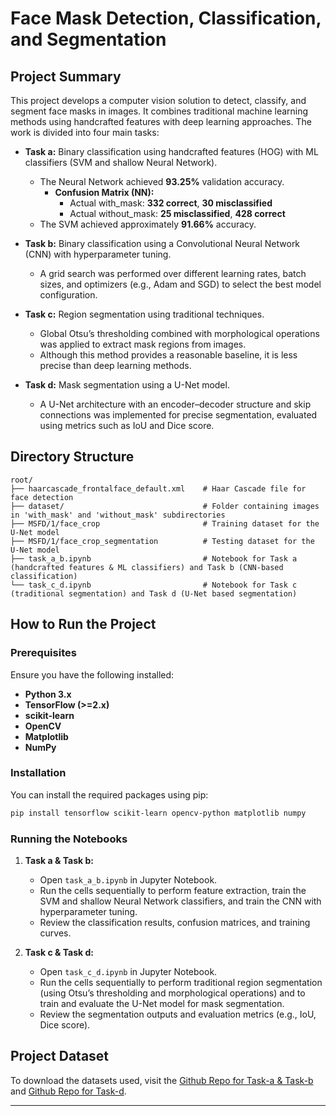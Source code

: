 # Face Mask Detection, Classification, and Segmentation

## Project Summary

This project develops a computer vision solution to detect, classify, and segment face masks in images. It combines traditional machine learning methods using handcrafted features with deep learning approaches. The work is divided into four main tasks:

- **Task a:** Binary classification using handcrafted features (HOG) with ML classifiers (SVM and shallow Neural Network).  
  - The Neural Network achieved **93.25%** validation accuracy.  
    - **Confusion Matrix (NN):**  
      - Actual with_mask: **332 correct**, **30 misclassified**  
      - Actual without_mask: **25 misclassified**, **428 correct**  
  - The SVM achieved approximately **91.66%** accuracy.

- **Task b:** Binary classification using a Convolutional Neural Network (CNN) with hyperparameter tuning.  
  - A grid search was performed over different learning rates, batch sizes, and optimizers (e.g., Adam and SGD) to select the best model configuration.

- **Task c:** Region segmentation using traditional techniques.  
  - Global Otsu’s thresholding combined with morphological operations was applied to extract mask regions from images.  
  - Although this method provides a reasonable baseline, it is less precise than deep learning methods.

- **Task d:** Mask segmentation using a U-Net model.  
  - A U-Net architecture with an encoder–decoder structure and skip connections was implemented for precise segmentation, evaluated using metrics such as IoU and Dice score.

## Directory Structure

```
root/
├── haarcascade_frontalface_default.xml    # Haar Cascade file for face detection
├── dataset/                               # Folder containing images in 'with_mask' and 'without_mask' subdirectories
├── MSFD/1/face_crop                       # Training dataset for the U-Net model
├── MSFD/1/face_crop_segmentation          # Testing dataset for the U-Net model 
├── task_a_b.ipynb                         # Notebook for Task a (handcrafted features & ML classifiers) and Task b (CNN-based classification)
└── task_c_d.ipynb                         # Notebook for Task c (traditional segmentation) and Task d (U-Net based segmentation)
```

## How to Run the Project

### Prerequisites

Ensure you have the following installed:
- **Python 3.x**
- **TensorFlow (>=2.x)**
- **scikit-learn**
- **OpenCV**
- **Matplotlib**
- **NumPy**

### Installation

You can install the required packages using pip:

```bash
pip install tensorflow scikit-learn opencv-python matplotlib numpy
```

### Running the Notebooks

1. **Task a & Task b:**
   - Open `task_a_b.ipynb` in Jupyter Notebook.
   - Run the cells sequentially to perform feature extraction, train the SVM and shallow Neural Network classifiers, and train the CNN with hyperparameter tuning.
   - Review the classification results, confusion matrices, and training curves.

2. **Task c & Task d:**
   - Open `task_c_d.ipynb` in Jupyter Notebook.
   - Run the cells sequentially to perform traditional region segmentation (using Otsu’s thresholding and morphological operations) and to train and evaluate the U-Net model for mask segmentation.
   - Review the segmentation outputs and evaluation metrics (e.g., IoU, Dice score).

## Project Dataset

To download the datasets used, visit the [Github Repo for Task-a & Task-b](https://github.com/chandrikadeb7/Face-Mask-Detection/tree/master/dataset)  and  [Github Repo for Task-d](https://github.com/sadjadrz/MFSD).

---

